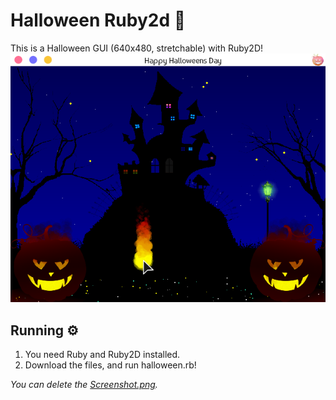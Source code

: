 # Halloween Ruby2d 🎃
This is a Halloween GUI (640x480, stretchable) with Ruby2D!
![Screenshot](https://github.com/Souravgoswami/happy-halloween-ruby2d/blob/master/Screenshot.png)

## Running ⚙️
  1. You need Ruby and Ruby2D installed.
  2. Download the files, and run halloween.rb!

*You can delete the [Screenshot.png](https://github.com/Souravgoswami/happy-halloween-ruby2d/blob/master/Screenshot.png).*
